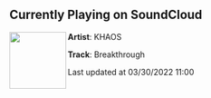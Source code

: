 ## Currently Playing on SoundCloud

[<img align="left" width="100" src="https://i1.sndcdn.com/artworks-nnGRD3Sgm2zXySI9-7HJHyQ-t500x500.jpg">](https://soundcloud.com/khaos-everywhere/breakthrough)

**Artist**: KHAOS 

**Track**: Breakthrough

Last updated at 03/30/2022 11:00
